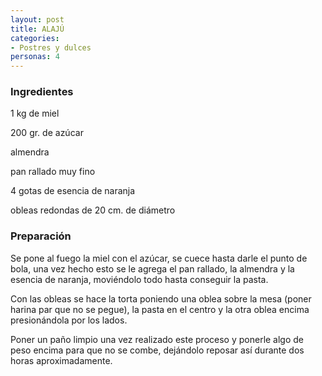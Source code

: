 ```yaml
---
layout: post
title: ALAJÚ
categories:
- Postres y dulces
personas: 4 
---
```

<h3>Ingredientes</h3>
1 kg de miel

200 gr. de azúcar

almendra

pan rallado muy fino

4 gotas de esencia de naranja

obleas redondas de 20 cm. de diámetro

<h3>Preparación</h3>
Se pone al fuego la miel con el azúcar, se cuece hasta darle el punto de bola, una vez hecho esto se le agrega el pan rallado, la almendra y la esencia de naranja, moviéndolo todo hasta conseguir la pasta.

Con las obleas se hace la torta poniendo una oblea sobre la mesa (poner harina par que no se pegue), la pasta en el centro y la otra oblea encima presionándola por los lados.

Poner un paño limpio una vez realizado este proceso y ponerle algo de peso encima para que no se combe, dejándolo reposar así durante dos horas aproximadamente.